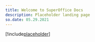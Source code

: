 ```yaml
---
title: Welcome to SuperOffice Docs
description: Placeholder landing page
so.date: 05.29.2021
---
```


[!include[placeholder](../includes/default-index.md)]
